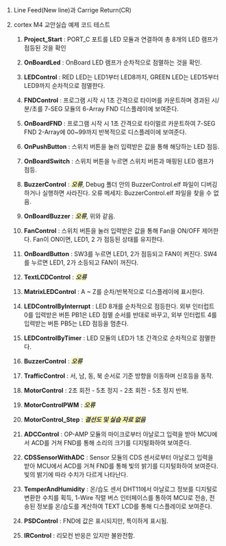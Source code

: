 1. Line Feed(New line)과 Carrige Return(CR)

2. cortex M4 교안실습 예제 코드 테스트
    1) **Project_Start** : PORT_C 포트를 LED 모듈과 연결하여 총 8개의 LED 램프가 점등된 것을 확인

    2) **OnBoardLed** : OnBoard LED 램프가 순차적으로 점멸하는 것을 확인.

    3) **LEDControl** : RED LED는 LED1부터 LED8까지, GREEN LED는 LED15부터 LED9까지 순차적으로 점멸한다.

    4) **FNDControl** : 프로그램 시작 시 1초 간격으로 타이머를 카운트하며 경과된 시/분/초를 7-SEG 모듈의 6-Array FND 디스플레이에 보여준다.

    5) **OnBoardFND** : 프로그램 시작 시 1초 간격으로 타이멀르 카운트하여 7-SEG FND 2-Array에 00~99까지 반복적으로 디스플레이에 보여준다.

    6) **OnPushButton** : 스위치 버튼을 눌러 입력받은 값을 통해 해당하는 LED 점등.

    7) **OnBoardSwitch** : 스위치 버튼을 누르면 스위치 버튼과 매핑된 LED 램프가 점등.

    8) **BuzzerControl** : <span style="color:#2D3748; background-color:#fff5b1;">***오류***</span>, Debug 폴더 안의 BuzzerControl.elf 파일이 디버깅하거나 실행하면 사라진다. 오류 메세지: BuzzerControl.elf 파일을 찾을 수 없음.

    9) **OnBoardBuzzer** : <span style="color:#2D3748; background-color:#fff5b1;">***오류***</span>, 위와 같음.
    
    10) **FanControl** : 스위치 버튼을 눌러 입력받은 값을 통해 Fan을 ON/OFF 제어한다. Fan이 ON이면, LED1, 2 가 점등된 상태를 유지한다.
    
    11) **OnBoardButton** : SW3를 누르면 LED1, 2가 점등되고 FAN이 켜진다. SW4를 누르면 LED1, 2가 소등되고 FAN이 꺼진다.
    
    12) **TextLCDControl** : <span style="color:#2D3748; background-color:#fff5b1;">***오류***</span>
    
    13) **MatrixLEDControl** : A ~ Z를 순차/반복적으로 디스플레이에 표시한다.
    
    14) **LEDControlByInterrupt** : LED 8개를 순차적으로 점등한다. 외부 인터럽트 0를 입력받은 버튼 PB1은 LED 점멸 순서를 반대로 바꾸고, 외부 인터럽트 4를 입력받는 버튼 PB5는 LED 점등을 멈춘다.
    
    15) **LEDControlByTimer** : LED 모듈의 LED가 1초 간격으로 순차적으로 점멸한다.
    
    16) **BuzzerControl** : <span style="color:#2D3748; background-color:#fff5b1;">***오류***</span>
    
    17) **TrafficControl** : 서, 남, 동, 북 순서로 기준 방향을 이동하며 신호등을 동작.
    
    18) **MotorControl** : 2초 회전 - 5초 정지 - 2초 회전 - 5초 정지 반복.
    
    19) **MotorControlPWM** : <span style="color:#2D3748; background-color:#fff5b1;">***오류***</span>
    
    20) **MotorControl_Step** : <span style='color:#2D3748; background-color:#fff5b1;'>***결선도 및 실습 자료 없음***</span>
    
    21) **ADCControl** : OP-AMP 모듈의 마이크로부터 아날로그 입력을 받아 MCU에서 ACD를 거쳐 FND를 통해 소리의 크기를 디지털화하여 보여준다.
    
    22) **CDSSensorWithADC** : Sensor 모듈의 CDS 센서로부터 아날로그 입력을 받아 MCU에서 ACD를 거쳐 FND를 통해 빛의 밝기를 디지털화하여 보여준다. 빛의 밝기에 따라 수치가 다르게 나타난다.
    
    23) **TemperAndHumidity** : 온/습도 센서 DHT11에서 아날로그 정보를 디지털로 변환한 수치를 획득, 1-Wire 직렬 버스 인터페이스를 통하여 MCU로 전송, 전송된 정보를 온/습도를 계산하여 TEXT LCD를 통해 디스플레이로 보여준다.
    
    24) **PSDControl** : FND에 값은 표시되지만, 특이하게 표시됨.
    
    25) **IRControl** : 리모컨 반응은 있지만 불완전함.